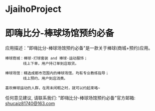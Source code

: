 # JjaihoProject
# 即嗨比分-棒球场馆预约必备

  应用描述："即嗨比分-棒球场馆预约必备"是一款关于棒球(商城+预约)应用。

    棒球商城：棒球·打球套装 and 棒球·运动服饰；
            线上下单，用户持订单到店取货。
            
    棒球场馆：精选成都市范围内的棒球场馆，均有专业教练指导；
            线上预约，用户到店消费。
    
    喜欢棒球运动的人群，在周末闲暇之时，就可以约起来咯~

   任何意见建议, 请联系我们: 
   "即嗨比分-棒球场馆预约必备"官方邮箱: shucaiz81740@163.com
